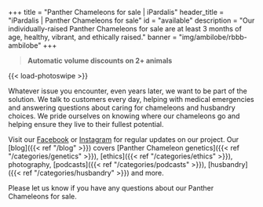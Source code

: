 +++
title = "Panther Chameleons for sale | iPardalis"
header_title = "iPardalis | Panther Chameleons for sale"
id = "available"
description = "Our individually-raised Panther Chameleons for sale are at least 3 months of age, healthy, vibrant, and ethically raised."
banner = "img/ambilobe/rbbb-ambilobe"
+++

> **Automatic volume discounts on 2+ animals**

{{< load-photoswipe >}}

Whatever issue you encounter, even years later, we want to be part of the solution. We talk to customers every day, helping with medical emergencies and answering questions about caring for chameleons and husbandry choices. We pride ourselves on knowing where our chameleons go and helping ensure they live to their fullest potential. 

Visit our [Facebook](https://www.facebook.com/ipardalis) or [Instagram](https://www.instagram.com/ipardalis/) for regular updates on our project. Our [blog]({{< ref "/blog" >}}) covers [Panther Chameleon genetics]({{< ref "/categories/genetics" >}}), [ethics]({{< ref "/categories/ethics" >}}), photography, [podcasts]({{< ref "/categories/podcasts" >}}), [husbandry]({{< ref "/categories/husbandry" >}}) and more.  

Please let us know if you have any questions about our Panther Chameleons for sale.

